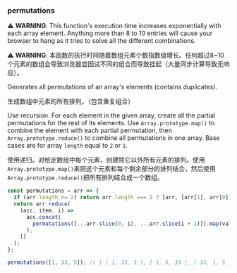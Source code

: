 ### permutations

⚠️ **WARNING**: This function's execution time increases exponentially with each array element. Anything more than 8 to 10 entries will cause your browser to hang as it tries to solve all the different combinations.

⚠️ **WARNING**: 本函数的执行时间随着数组元素个数指数级增长。任何超过8~10个元素的数组会导致浏览器尝因试不同的组合而导致挂起（大量同步计算导致无响应）。

Generates all permutations of an array's elements (contains duplicates).

生成数组中元素的所有排列。（包含重复组合）

Use recursion.
For each element in the given array, create all the partial permutations for the rest of its elements.
Use `Array.prototype.map()` to combine the element with each partial permutation, then `Array.prototype.reduce()` to combine all permutations in one array.
Base cases are for array `length` equal to `2` or `1`.

使用递归。对给定数组中每个元素，创建除它以外所有元素的排列。使用`Array.prototype.map()`来把这个元素和每个剩余部分的排列结合，然后使用`Array.prototype.reduce()`把所有排列结合成一个数组。

```js
const permutations = arr => {
  if (arr.length <= 2) return arr.length === 2 ? [arr, [arr[1], arr[0]]] : arr;
  return arr.reduce(
    (acc, item, i) =>
      acc.concat(
        permutations([...arr.slice(0, i), ...arr.slice(i + 1)]).map(val => [item, ...val])
      ),
    []
  );
};
```

```js
permutations([1, 33, 5]); // [ [ 1, 33, 5 ], [ 1, 5, 33 ], [ 33, 1, 5 ], [ 33, 5, 1 ], [ 5, 1, 33 ], [ 5, 33, 1 ] ]
```
